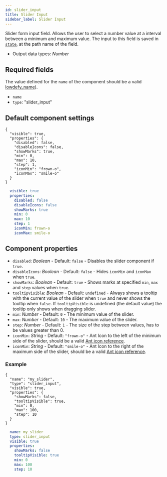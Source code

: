 ```yaml
---
id: slider_input
title: Slider Input
sidebar_label: Slider Input
---
```


Slider form input field. Allows the user to select a number value at a interval between a minimum and maximum value. The input to this field is saved in [`state`](concepts/state.md), at the path name of the field.
- Output data types: _Number_

## Required fields

The value defined for the `name` of the component should be a valid [lowdefy_name](concepts/lowdefy-file.md#names-and-ids)).

- `name`
- `type`: "slider_input"

## Default component settings
<!--DOCUSAURUS_CODE_TABS-->
<!--JSON-->
```json5
{
  "visible": true,
  "properties": {
    "disabled": false,
    "disableIcons": false,
    "showMarks": true,
    "min": 0,
    "max": 10,
    "step": 1,
    "iconMin": "frown-o",
    "iconMax": "smile-o"
  }
}
```
<!--YAML-->
```yaml
  visible: true
  properties:
    disabled: false
    disableIcons: false
    showMarks: true
    min: 0
    max: 10
    step: 1
    iconMin: frown-o
    iconMax: smile-o
```
<!--END_DOCUSAURUS_CODE_TABS-->

## Component properties

- `disabled`: _Boolean_ - Default: `false` - Disables the slider component if `true`.
- `disableIcons`: _Boolean_ - Default: `false` - Hides `iconMin` and `iconMax` when `true`.
- `showMarks`: _Boolean_  - Default: `true` - Shows marks at specified `min`, `max` and `step` values when `true`.
- `tooltipVisible`: _Boolean_ - Default: `undefined` - Always shows a tooltip with the current value of the slider when `true` and never shows the tooltip when `false`. If `tooltipVisible` is undefined (the default value) the tooltip only shows when dragging slider.
- `min`: _Number_ - Default: `0` - The minimum value of the slider.
- `max`: _Number_ - Default: `10` -  The maximum value of the slider.
- `step`: _Number_ - Default: `1` -  The size of the step between values, has to be values greater than 0.
- `iconMin`: _String_ - Default: `"frown-o"` - Ant Icon to the left of the minimum side of the slider, should be a valid [Ant icon reference](https://ant.design/components/icon/).
- `iconMin`: _String_ - Default: `"smile-o"` - Ant Icon to the right of the maximum side of the slider, should be a valid [Ant icon reference](https://ant.design/components/icon/).

### Example
<!--DOCUSAURUS_CODE_TABS-->
<!--JSON-->
```json5
{
  "name": "my_slider",
  "type": "slider_input",
  "visible": true,
  "properties": {
    "showMarks": false,
    "tooltipVisible": true,
    "min": 0,
    "max": 100,
    "step": 10
  }
}
```
<!--YAML-->
```yaml
  name: my_slider
  type: slider_input
  visible: true
  properties:
    showMarks: false
    tooltipVisible: true
    min: 0
    max: 100
    step: 10
```
<!--END_DOCUSAURUS_CODE_TABS-->
